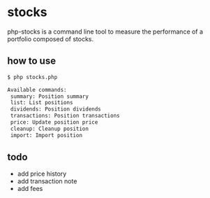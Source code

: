 # stocks

php-stocks is a command line tool to measure the performance of a portfolio composed of stocks.

## how to use

```txt
$ php stocks.php

Available commands:
 summary: Position summary
 list: List positions
 dividends: Position dividends
 transactions: Position transactions
 price: Update position price
 cleanup: Cleanup position
 import: Import position
```

## todo

- add price history
- add transaction note
- add fees
